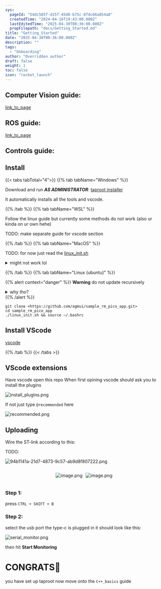 ```yaml
---
sys:
  pageId: "54dc585f-d15f-45d0-b75c-8fdc66a854a8"
  createdTime: "2024-04-16T19:43:00.000Z"
  lastEditedTime: "2025-04-30T00:36:00.000Z"
  propFilepath: "docs/Getting_Started.md"
title: "Getting_Started"
date: "2025-04-30T00:36:00.000Z"
description: ""
tags:
  - "Onboarding"
author: "Overridden author"
draft: false
weight: 1
toc: false
icon: "rocket_launch"
---
```


## Computer Vision guide:

[link_to_page](86d45bc0-388b-4d26-8848-44f255f73d0e)

## ROS guide:

[link_to_page](3c76c1de-ec8f-46d6-8b0a-294005edc2d5)

## Controls guide:

## Install

{{< tabs tabTotal="4">}}
{{% tab tabName="Windows" %}}

Download and run _**AS ADMINISTRATOR**_: [taproot installer](https://github.com/Thornbots/TeachingFreshies/releases/tag/1.0)

It automatically installs all the tools and vscode.

{{% /tab %}}
{{% tab tabName="WSL" %}}

Follow the linux guide but currently some methods do not work (also ur kinda on ur own hehe)

TODO: make separate guide for vscode section

{{% /tab %}}
{{% tab tabName="MacOS" %}}

TODO: for now just read the [linux_init.sh](https://github.com/agmui/sample_rm_pico_app/blob/main/linux_init.sh)

<details>
<summary>might not work lol</summary>

`brew install libusb pkg-config`

Next install: [vscode](https://code.visualstudio.com/Download)

</details>

{{% /tab %}}
{{% tab tabName="Linux (ubuntu)" %}}

{{% alert context="danger" %}}
**Warning** do not update recursively
<details>
<summary>why tho?</summary>
There are some submodules that may go on for a while (like tinyusb) and I highly
recommend you don't need to get them.
If you want to see what submodules I update just look in `linux_init.sh`
</details>
{{% /alert %}}

```shell
git clone <https://github.com/agmui/sample_rm_pico_app.git>
cd sample_rm_pico_app
./linux_init.sh && source ~/.bashrc
```

## Install VScode

[vscode](https://code.visualstudio.com/Download)

{{% /tab %}}
{{< /tabs >}}

## VScode extensions

Have vscode open this repo
When first opining vscode should ask you to install the plugins

![install_plugins.png](https://prod-files-secure.s3.us-west-2.amazonaws.com/d518164a-d88e-44d1-a4ee-3adb3bd8bce0/89bd30f0-1825-4e77-867b-0a41ce370880/install_plugins.png?X-Amz-Algorithm=AWS4-HMAC-SHA256&X-Amz-Content-Sha256=UNSIGNED-PAYLOAD&X-Amz-Credential=ASIAZI2LB46655H3W2ZK%2F20250727%2Fus-west-2%2Fs3%2Faws4_request&X-Amz-Date=20250727T051613Z&X-Amz-Expires=3600&X-Amz-Security-Token=IQoJb3JpZ2luX2VjEEQaCXVzLXdlc3QtMiJHMEUCICTD7ZyV0Jn3tggcVvz2wIbN34%2B%2B5A70fPZ6rwwFoa1CAiEA5oSjSXfHt6STsuFHg3L071%2B4y1f%2BCP%2F25RshLKDyEboq%2FwMIbRAAGgw2Mzc0MjMxODM4MDUiDCMgSgwXalJSId8DUCrcAyT9%2FW4BC54zv%2B9fIoioc8VPbRF3VNpyJa27gVMyPSi34BGVGOzkHvXf1BB5oj2wCWcnr2vUJHNLB4BviSqj6bc1vd%2FGb%2FYMU93Q1iu18pDRzFuS2l2K7mDpWAEodfjVmXpYnqPM6D80qFpP3tXlIGr12uKvvT%2FnljWZyNNzr6MbOHKtTw%2BfAdnorsvGEQ%2FzoxQ3h6sSmcQuPSfUczZUgrORmnsHL8uZQftkua1EmxkyhQDZ5OFGY67KtlRfn4YDvTcTz9rwtgqxHggVfi6OgEkIwHnjQzv6vxNSUWBA4Tnvs6ZSsTd09%2Byd5rCRrN0hbg2erqMjqxgYSrEgr%2Fn8A1NeCOztPnJfvYNJxetFT8%2F05Pv3LoH4kfCqTKE7stZF2VlBhd1F%2BdrlDzPlbR0pU%2BiBn1EPAFlcwzH8V%2F0SS9RIFjLj5fTmmXM58mHb%2FT%2F6q5NYyhUsFkghdIy7ALOaMOuvYxKry%2BMMEloekza8lYYEZEBPbqWQ%2Bc56U9vAHIw6dMvuYCEPPJ9wqaOgmKuGKd0zlOB5czYSuxjWVEds2fEaDBJj2gf4WDgxvp0GDSxH%2Fgu7QERu4beuEMZP51PLCwTXVdS3ERRzUAeA4NnUtrON%2BiFV0BIx9dXgwuXpMO66lsQGOqUBtC3qFH%2FgtWTKCVbwlJXZMQtoeBE48exBbV42%2Fvyha7%2F8m84cmhlbcDZWbHTF%2BYRELndynzg8vL0DOwoUNGofwYmTq3aHmzkE6y8XG73Vk5%2FyubrvG%2FXLdVwha3y7w5DEvmoAas3N1qs%2FZKPgjqi4UAizQEfbFeJvNFqBMQkKtDLCY4ihcugguprL2VEDh6KGghcj0%2Fn7tuZCinU5Y1GoAoZo32Q5&X-Amz-Signature=e85c4bf52399bcc57323da16142b92bffc667d9d763cc83f28253f0d879066d4&X-Amz-SignedHeaders=host&x-amz-checksum-mode=ENABLED&x-id=GetObject)

If not just type `@recommended` here  

![recommended.png](https://prod-files-secure.s3.us-west-2.amazonaws.com/d518164a-d88e-44d1-a4ee-3adb3bd8bce0/61e661e9-5d85-4dfc-be0d-8d2097a5e793/recommended.png?X-Amz-Algorithm=AWS4-HMAC-SHA256&X-Amz-Content-Sha256=UNSIGNED-PAYLOAD&X-Amz-Credential=ASIAZI2LB46655H3W2ZK%2F20250727%2Fus-west-2%2Fs3%2Faws4_request&X-Amz-Date=20250727T051613Z&X-Amz-Expires=3600&X-Amz-Security-Token=IQoJb3JpZ2luX2VjEEQaCXVzLXdlc3QtMiJHMEUCICTD7ZyV0Jn3tggcVvz2wIbN34%2B%2B5A70fPZ6rwwFoa1CAiEA5oSjSXfHt6STsuFHg3L071%2B4y1f%2BCP%2F25RshLKDyEboq%2FwMIbRAAGgw2Mzc0MjMxODM4MDUiDCMgSgwXalJSId8DUCrcAyT9%2FW4BC54zv%2B9fIoioc8VPbRF3VNpyJa27gVMyPSi34BGVGOzkHvXf1BB5oj2wCWcnr2vUJHNLB4BviSqj6bc1vd%2FGb%2FYMU93Q1iu18pDRzFuS2l2K7mDpWAEodfjVmXpYnqPM6D80qFpP3tXlIGr12uKvvT%2FnljWZyNNzr6MbOHKtTw%2BfAdnorsvGEQ%2FzoxQ3h6sSmcQuPSfUczZUgrORmnsHL8uZQftkua1EmxkyhQDZ5OFGY67KtlRfn4YDvTcTz9rwtgqxHggVfi6OgEkIwHnjQzv6vxNSUWBA4Tnvs6ZSsTd09%2Byd5rCRrN0hbg2erqMjqxgYSrEgr%2Fn8A1NeCOztPnJfvYNJxetFT8%2F05Pv3LoH4kfCqTKE7stZF2VlBhd1F%2BdrlDzPlbR0pU%2BiBn1EPAFlcwzH8V%2F0SS9RIFjLj5fTmmXM58mHb%2FT%2F6q5NYyhUsFkghdIy7ALOaMOuvYxKry%2BMMEloekza8lYYEZEBPbqWQ%2Bc56U9vAHIw6dMvuYCEPPJ9wqaOgmKuGKd0zlOB5czYSuxjWVEds2fEaDBJj2gf4WDgxvp0GDSxH%2Fgu7QERu4beuEMZP51PLCwTXVdS3ERRzUAeA4NnUtrON%2BiFV0BIx9dXgwuXpMO66lsQGOqUBtC3qFH%2FgtWTKCVbwlJXZMQtoeBE48exBbV42%2Fvyha7%2F8m84cmhlbcDZWbHTF%2BYRELndynzg8vL0DOwoUNGofwYmTq3aHmzkE6y8XG73Vk5%2FyubrvG%2FXLdVwha3y7w5DEvmoAas3N1qs%2FZKPgjqi4UAizQEfbFeJvNFqBMQkKtDLCY4ihcugguprL2VEDh6KGghcj0%2Fn7tuZCinU5Y1GoAoZo32Q5&X-Amz-Signature=a7eff9302fe2f8e1d052c40ad22da5e8d0cf81997259fefbdc0cb2896f681913&X-Amz-SignedHeaders=host&x-amz-checksum-mode=ENABLED&x-id=GetObject)

## Uploading

Wire the ST-link according to this:

TODO:

![94b1141a-21d7-4873-9c57-ab9d8f807222.png](https://prod-files-secure.s3.us-west-2.amazonaws.com/d518164a-d88e-44d1-a4ee-3adb3bd8bce0/e5fad17d-ab82-4300-9f4c-505ab4b1202c/94b1141a-21d7-4873-9c57-ab9d8f807222.png?X-Amz-Algorithm=AWS4-HMAC-SHA256&X-Amz-Content-Sha256=UNSIGNED-PAYLOAD&X-Amz-Credential=ASIAZI2LB46655H3W2ZK%2F20250727%2Fus-west-2%2Fs3%2Faws4_request&X-Amz-Date=20250727T051613Z&X-Amz-Expires=3600&X-Amz-Security-Token=IQoJb3JpZ2luX2VjEEQaCXVzLXdlc3QtMiJHMEUCICTD7ZyV0Jn3tggcVvz2wIbN34%2B%2B5A70fPZ6rwwFoa1CAiEA5oSjSXfHt6STsuFHg3L071%2B4y1f%2BCP%2F25RshLKDyEboq%2FwMIbRAAGgw2Mzc0MjMxODM4MDUiDCMgSgwXalJSId8DUCrcAyT9%2FW4BC54zv%2B9fIoioc8VPbRF3VNpyJa27gVMyPSi34BGVGOzkHvXf1BB5oj2wCWcnr2vUJHNLB4BviSqj6bc1vd%2FGb%2FYMU93Q1iu18pDRzFuS2l2K7mDpWAEodfjVmXpYnqPM6D80qFpP3tXlIGr12uKvvT%2FnljWZyNNzr6MbOHKtTw%2BfAdnorsvGEQ%2FzoxQ3h6sSmcQuPSfUczZUgrORmnsHL8uZQftkua1EmxkyhQDZ5OFGY67KtlRfn4YDvTcTz9rwtgqxHggVfi6OgEkIwHnjQzv6vxNSUWBA4Tnvs6ZSsTd09%2Byd5rCRrN0hbg2erqMjqxgYSrEgr%2Fn8A1NeCOztPnJfvYNJxetFT8%2F05Pv3LoH4kfCqTKE7stZF2VlBhd1F%2BdrlDzPlbR0pU%2BiBn1EPAFlcwzH8V%2F0SS9RIFjLj5fTmmXM58mHb%2FT%2F6q5NYyhUsFkghdIy7ALOaMOuvYxKry%2BMMEloekza8lYYEZEBPbqWQ%2Bc56U9vAHIw6dMvuYCEPPJ9wqaOgmKuGKd0zlOB5czYSuxjWVEds2fEaDBJj2gf4WDgxvp0GDSxH%2Fgu7QERu4beuEMZP51PLCwTXVdS3ERRzUAeA4NnUtrON%2BiFV0BIx9dXgwuXpMO66lsQGOqUBtC3qFH%2FgtWTKCVbwlJXZMQtoeBE48exBbV42%2Fvyha7%2F8m84cmhlbcDZWbHTF%2BYRELndynzg8vL0DOwoUNGofwYmTq3aHmzkE6y8XG73Vk5%2FyubrvG%2FXLdVwha3y7w5DEvmoAas3N1qs%2FZKPgjqi4UAizQEfbFeJvNFqBMQkKtDLCY4ihcugguprL2VEDh6KGghcj0%2Fn7tuZCinU5Y1GoAoZo32Q5&X-Amz-Signature=b49ba39523581ac30d58b7944b8a575beb41486667c1c60f5d4324a8b82eebcb&X-Amz-SignedHeaders=host&x-amz-checksum-mode=ENABLED&x-id=GetObject)

<div style="display: flex;flex-direction: row; column-gap:10px; max-width: 630px;justify-content: center;">
<div>

![image.png](https://prod-files-secure.s3.us-west-2.amazonaws.com/d518164a-d88e-44d1-a4ee-3adb3bd8bce0/210ecb78-1116-4d7b-b9b7-2292f66fa2c2/image.png?X-Amz-Algorithm=AWS4-HMAC-SHA256&X-Amz-Content-Sha256=UNSIGNED-PAYLOAD&X-Amz-Credential=ASIAZI2LB4663JR2XL2U%2F20250727%2Fus-west-2%2Fs3%2Faws4_request&X-Amz-Date=20250727T051616Z&X-Amz-Expires=3600&X-Amz-Security-Token=IQoJb3JpZ2luX2VjEEQaCXVzLXdlc3QtMiJHMEUCIEALiHfpqXYS9ZQ%2FNwKi1K3iDsv8By1N7FgZ33%2BpJaUnAiEAvY4cNy32CjoeeIjEHcE02KFmqhYwSVplBzUEens1G3gq%2FwMIbRAAGgw2Mzc0MjMxODM4MDUiDPzCoOaWiyT5OrNDLircA6XERwgk6gtAQ63mhRugMCI8paAAg8iq23qNP6A5tSV8v8eDE%2Ft0hhcwKDJfBZmpodHNme13hMtfj8MTD11wBERrfSdaqR4zWQcYMzZ973%2FaTBYfI5XyM8B2M4PRFXV4SvIwrGyFWP2tdjpQ5vNPSvittieAsW43qZjIdgjYzZvMgwdwENzG7nIYjAdHPqqU2jcT4TLswMDhMlwMbo7NIqeymIX1TLd8RU72dzLsDSceUJuCtLEPgXVF1uUrSK2s8btpG%2Ftwh2row1l3fK3vleJimnvWV1MQv6aiMuGRqygeMPjQX%2F6j8%2B6jHCWtTNzgaSNjXJtpYtDeH5NQttcyIkP0cORfeBsm99MSZak9ZtJpsLw4qrZQjW6AoDAWB%2BMEmCU%2BN9YAiO4mjB12SXB4M0wylbIbe7k3yyKL6CPa8YfbxuNbCmm2O5kELL4rlT1s6AJxLQCxEjUQP7g6XdWZCjr48529Gcg6rMr1DcQJ0AyypO8oUk9aZumny1BHYqWOzNdJ%2B%2FNTHRSn49fAGCgiW0rzIqZk1R51kXF9VhS0g2cwcy%2Fe9vnrC76A57ToZQS829FPbJaCe6pxg%2FCHzSHteUUFkZburTkOh8U1IrjY3geyKl0q5hYp4IrO4K5UMIW7lsQGOqUBfyx%2FEFD9%2Fd8cps0aNkYbuLTWRWy%2Ft0wZhlB9804ciWd5D59vcl6CyUXO43W77cgyUNIA%2Bc%2FBEEJlsHNsVP%2BA7eNi5DDhOVPEov01NYaTksI3I9f5Wo5xzI4WaGzWo8LS5qKGfEhPSnqVHycUZnHMfXpwa8qU3nVPFeT5hA%2B%2BnKCJX8w%2BmsTwHueE5TGLQlGuM00FJM0YXXhyP5m%2BJEwgZA1Nrr0n&X-Amz-Signature=e5e2e74bae17cda543a4773810372816cdc34621dbcb26758b0447248156c42f&X-Amz-SignedHeaders=host&x-amz-checksum-mode=ENABLED&x-id=GetObject)

</div>
<div>

![image.png](https://prod-files-secure.s3.us-west-2.amazonaws.com/d518164a-d88e-44d1-a4ee-3adb3bd8bce0/33a0fd0f-8ca6-4a86-8e09-26e95ded1fff/image.png?X-Amz-Algorithm=AWS4-HMAC-SHA256&X-Amz-Content-Sha256=UNSIGNED-PAYLOAD&X-Amz-Credential=ASIAZI2LB4664RLADTD2%2F20250727%2Fus-west-2%2Fs3%2Faws4_request&X-Amz-Date=20250727T051616Z&X-Amz-Expires=3600&X-Amz-Security-Token=IQoJb3JpZ2luX2VjEEQaCXVzLXdlc3QtMiJHMEUCIEohviopYnUeExZlbnPTIHCDaOUTYpd4XUlGwxGfnBzeAiEA3Bk6nrK%2FrP8p2h9%2FC8BBKK6BgYGP2tMKAJ%2BsihdjN18q%2FwMIbRAAGgw2Mzc0MjMxODM4MDUiDEoXwv%2FjsSo7a74w4SrcA%2BpE%2FNcY22qqWjMNiLo7MM7zqCQH5gywEj%2Bk3WG7tOMwsSQyfQHJyhnuGpMkRFD59WkKm%2B%2BLBLIkJojHBqLOXpBIeqgz%2FTwQvJuEVs6gVrVWxVRVpmRfnTp3O9rksA5DPVaD%2B%2BD4t3JfhAdH0eIaS9asm%2F%2BtEHhzzAKFAVs3%2B4y8yyBlUmtlbWDj1pNWkSQUwQwLZHY1wmAioy3sH5TsLqf49mkJlj8wSZQVV8fDWnhiCeV9BPvkPjT5ilZNbFSIS%2B68D1NUJVALmH0SMZooU6iXHbxdWlTSQbzUbR3VdsFmiDWDeq7IQz6TDToGtyDVgb9s9ERK8Nln17DP2jgD7rFICsEL4AUkcScBmv5BX741ZR4DYF98dR4OGAIs8gL%2BeszeoLjCM0gYno4%2BE6I0pCegMMeYH30crWR07qDcHPx%2Bs5nGVTofNfQvtP%2BShPUxkmPuXyTtsS2ayv7CUwvETEaRjRfRwzYMb32DZiWsxBlk9MZj2R8Yj%2FXM2HmvVWeH%2F5f3o8JgDRAgkZkAjJcn0jkt%2F%2B4ZeriEdUfUBxMOSPmQoF1lX0JrdBomQHAg8RUC2F6K8zU0rXdUeD6bdU27vcOMzDiIctkIELPIetT9Q5Oiv1d3%2B9GjfEugDp9%2BMM%2B6lsQGOqUBSLCf6Yqmt2MQal%2FvfYo88Eq5%2F0F81jMmSlQJyAfxTaQrvb%2Bcokan5Vs%2Bb0jLA%2B9AdBF%2BkhajbSDOBKpR52YtczYTEQ03sG%2F4IR2ZzOQttc7cb2xv7iD4gnuWkw%2BkkUDTXFQMVbnO521kHB8M9WXkYD%2B%2FmjF1fSkd172SX5uWcAvJFqU1iPyVzb9OMqOwbSwDXH7R5WuEcurY3nknJ5o4egPQysBw&X-Amz-Signature=78853e5cee603802dbb4dc057218ae8b2fd59343f64dbb67804d0a05dcadc6da&X-Amz-SignedHeaders=host&x-amz-checksum-mode=ENABLED&x-id=GetObject)

</div>
</div>

### Step 1:

press `CTRL + SHIFT + B`

### Step 2:

select the usb port the type-c is plugged in it should look like this:

![serial_monitor.png](https://prod-files-secure.s3.us-west-2.amazonaws.com/d518164a-d88e-44d1-a4ee-3adb3bd8bce0/f03f4774-05d4-4393-b6a0-d5efb6d315ab/serial_monitor.png?X-Amz-Algorithm=AWS4-HMAC-SHA256&X-Amz-Content-Sha256=UNSIGNED-PAYLOAD&X-Amz-Credential=ASIAZI2LB46655H3W2ZK%2F20250727%2Fus-west-2%2Fs3%2Faws4_request&X-Amz-Date=20250727T051613Z&X-Amz-Expires=3600&X-Amz-Security-Token=IQoJb3JpZ2luX2VjEEQaCXVzLXdlc3QtMiJHMEUCICTD7ZyV0Jn3tggcVvz2wIbN34%2B%2B5A70fPZ6rwwFoa1CAiEA5oSjSXfHt6STsuFHg3L071%2B4y1f%2BCP%2F25RshLKDyEboq%2FwMIbRAAGgw2Mzc0MjMxODM4MDUiDCMgSgwXalJSId8DUCrcAyT9%2FW4BC54zv%2B9fIoioc8VPbRF3VNpyJa27gVMyPSi34BGVGOzkHvXf1BB5oj2wCWcnr2vUJHNLB4BviSqj6bc1vd%2FGb%2FYMU93Q1iu18pDRzFuS2l2K7mDpWAEodfjVmXpYnqPM6D80qFpP3tXlIGr12uKvvT%2FnljWZyNNzr6MbOHKtTw%2BfAdnorsvGEQ%2FzoxQ3h6sSmcQuPSfUczZUgrORmnsHL8uZQftkua1EmxkyhQDZ5OFGY67KtlRfn4YDvTcTz9rwtgqxHggVfi6OgEkIwHnjQzv6vxNSUWBA4Tnvs6ZSsTd09%2Byd5rCRrN0hbg2erqMjqxgYSrEgr%2Fn8A1NeCOztPnJfvYNJxetFT8%2F05Pv3LoH4kfCqTKE7stZF2VlBhd1F%2BdrlDzPlbR0pU%2BiBn1EPAFlcwzH8V%2F0SS9RIFjLj5fTmmXM58mHb%2FT%2F6q5NYyhUsFkghdIy7ALOaMOuvYxKry%2BMMEloekza8lYYEZEBPbqWQ%2Bc56U9vAHIw6dMvuYCEPPJ9wqaOgmKuGKd0zlOB5czYSuxjWVEds2fEaDBJj2gf4WDgxvp0GDSxH%2Fgu7QERu4beuEMZP51PLCwTXVdS3ERRzUAeA4NnUtrON%2BiFV0BIx9dXgwuXpMO66lsQGOqUBtC3qFH%2FgtWTKCVbwlJXZMQtoeBE48exBbV42%2Fvyha7%2F8m84cmhlbcDZWbHTF%2BYRELndynzg8vL0DOwoUNGofwYmTq3aHmzkE6y8XG73Vk5%2FyubrvG%2FXLdVwha3y7w5DEvmoAas3N1qs%2FZKPgjqi4UAizQEfbFeJvNFqBMQkKtDLCY4ihcugguprL2VEDh6KGghcj0%2Fn7tuZCinU5Y1GoAoZo32Q5&X-Amz-Signature=ca4d5b40a85ec8c20859ff382370fc515a2a9f94bf0805a7b996db24c213eb03&X-Amz-SignedHeaders=host&x-amz-checksum-mode=ENABLED&x-id=GetObject)

then hit **Start Monitoring**

# CONGRATS🎉

you have set up taproot now move onto the `C++_basics` guide
